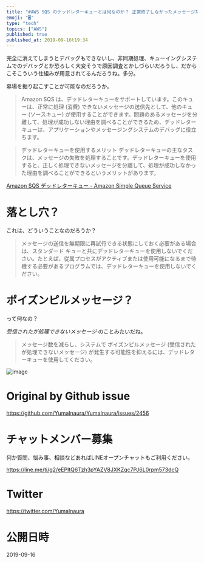 ```yaml
---
title: "#AWS SQS のデッドレターキューとは何なのか？ 正常終了しなかったメッセージたちの墓場みたいなものらしい。"
emoji: "🖥"
type: "tech"
topics: ["AWS"]
published: true
published_at: 2019-09-16t19:34
---
```


完全に消えてしまうとデバッグもできないし、非同期処理、キューイングシステムでのデバッグとか恐ろしく大変そうで原因調査とかしづらいだろうし、だからこそこういう仕組みが用意されてるんだろうね。多分。

墓場を掘り起こすことが可能なのだろうか。

>Amazon SQS は、デッドレターキューをサポートしています。このキューは、正常に処理 (消費) できないメッセージの送信先として、他のキュー (ソースキュー) が使用することができます。問題のあるメッセージを分離して、処理が成功しない理由を調べることができるため、デッドレターキューは、アプリケーションやメッセージングシステムのデバッグに役立ちます。

>デッドレターキューを使用するメリット
>デッドレターキューの主なタスクは、メッセージの失敗を処理することです。デッドレターキューを使用すると、正しく処理できないメッセージを分離して、処理が成功しなかった理由を調べることができるというメリットがあります。

[Amazon SQS デッドレターキュー - Amazon Simple Queue Service](https://docs.aws.amazon.com/ja_jp/AWSSimpleQueueService/latest/SQSDeveloperGuide/sqs-dead-letter-queues.html)

# 落とし穴？

これは、どういうことなのだろうか？

>メッセージの送信を無期限に再試行できる状態にしておく必要がある場合は、スタンダード キューと共にデッドレターキューを使用しないでください。たとえば、従属プロセスがアクティブまたは使用可能になるまで待機する必要があるプログラムでは、デッドレターキューを使用しないでください。

# ポイズンピルメッセージ？

って何なの？

*受信されたが処理できないメッセージ* のことみたいだね。

>メッセージ数を減らし、システムで ポイズンピルメッセージ (受信されたが処理できないメッセージ) が発生する可能性を抑えるには、デッドレターキューを使用してください。

![image](https://user-images.githubusercontent.com/13635059/64943037-973be880-d8a5-11e9-84d8-c79b3677b240.png)


# Original by Github issue

https://github.com/YumaInaura/YumaInaura/issues/2456








<!-- Update From Qiita API -->

# チャットメンバー募集


何か質問、悩み事、相談などあればLINEオープンチャットもご利用ください。

https://line.me/ti/g2/eEPltQ6Tzh3pYAZV8JXKZqc7PJ6L0rpm573dcQ





# Twitter


https://twitter.com/YumaInaura


<!-- Update From Qiita API -->



# 公開日時

2019-09-16
